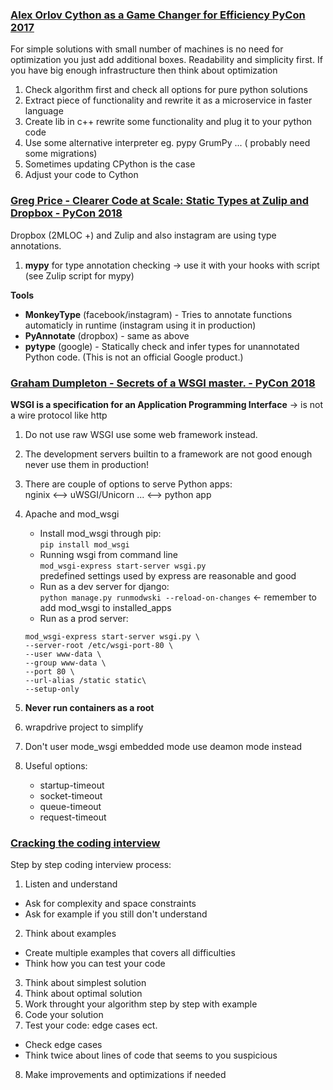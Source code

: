 
### [Alex Orlov Cython as a Game Changer for Efficiency PyCon 2017](https://www.youtube.com/watch?v=_1MSX7V28Po)

For simple solutions with small number of machines is no need for optimization you just add additional boxes. Readability and simplicity first.
If you have big enough infrastructure then think about optimization

1. Check algorithm first and check all options for pure python solutions
2. Extract piece of functionality and rewrite it as a microservice in faster language
3. Create lib in c++ rewrite some functionality and plug it to your python code
4. Use some alternative interpreter eg. pypy GrumPy ... ( probably need some migrations)
5. Sometimes updating CPython is the case
6. Adjust your code to Cython

### [Greg Price - Clearer Code at Scale: Static Types at Zulip and Dropbox - PyCon 2018](https://www.youtube.com/watch?v=0c46YHS3RY8)

Dropbox (2MLOC +) and Zulip and also instagram are using type annotations.

1. **mypy** for type annotation checking -> use it with your hooks with script (see Zulip script for mypy)

**Tools**
  * **MonkeyType** (facebook/instagram) - Tries to annotate functions automaticly in runtime (instagram using it in production)
  * **PyAnnotate** (dropbox) - same as above
  * **pytype** (google) - Statically check and infer types for unannotated Python code. (This is not an official Google product.)
  
  
### [Graham Dumpleton - Secrets of a WSGI master. - PyCon 2018](https://www.youtube.com/watch?v=CPz0s1CQsTE)

**WSGI is a specification for an Application Programming Interface** -> is not a wire protocol like http

1. Do not use raw WSGI use some web framework instead.
2. The development servers builtin to a framework are not good enough never use them in production!
3. There are couple of options to serve Python apps:\
    nginix  <-->  uWSGI/Unicorn ... <--> python app

4. Apache and mod_wsgi
    * Install mod_wsgi through pip: \
    `pip install mod_wsgi`
    * Running wsgi from command line\
    `mod_wsgi-express start-server wsgi.py` \
    predefined settings used by express are reasonable and good
    * Run as a dev server for django:\
    `python manage.py runmodwski --reload-on-changes` <- remember to add mod_wsgi to installed_apps
    * Run as a prod server:
    ```
    mod_wsgi-express start-server wsgi.py \ 
    --server-root /etc/wsgi-port-80 \
    --user www-data \ 
    --group www-data \
    --port 80 \
    --url-alias /static static\ 
    --setup-only
    ```
    

5. **Never run containers as a root**
6. wrapdrive project to simplify 
7. Don't user mode_wsgi embedded mode use deamon mode instead
8. Useful options:
    * startup-timeout
    * socket-timeout
    * queue-timeout
    * request-timeout
    

### [Cracking the coding interview](https://www.youtube.com/watch?v=v4cd1O4zkGw&list=PLX6IKgS15Ue02WDPRCmYKuZicQHit9kFt)

Step by step coding interview process:
1. Listen and understand
 * Ask for complexity and space constraints
 * Ask for example if you still don't understand
2. Think about examples
 * Create multiple examples that covers all difficulties
 * Think how you can test your code
3. Think about simplest solution
4. Think about optimal solution
5. Work throught your algorithm step by step with example
6. Code your solution
7. Test your code: edge cases ect.
 * Check edge cases
 * Think twice about lines of code that seems to you suspicious
8. Make improvements and optimizations if needed
